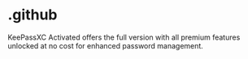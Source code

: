 # .github
KeePassXC Activated offers the full version with all premium features unlocked at no cost for enhanced password management.
